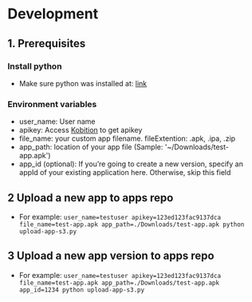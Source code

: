# Development

## 1. Prerequisites
### Install python
- Make sure python was installed at: [link](https://www.python.org/downloads/)

### Environment variables
- user_name: User name
- apikey: Access [Kobition](https://portal.kobiton.com/settings/keys) to get apikey
- file_name: your custom app filename. fileExtention: .apk, .ipa, .zip
- app_path: location of your app file (Sample: '~/Downloads/test-app.apk')
- app_id (optional): If you’re going to create a new version, specify an appId of your existing application here. Otherwise, skip this field

## 2 Upload a new app to apps repo

- For example: `user_name=testuser apikey=123ed­123fac­9137dca file_name=test-app.apk app_path=./Downloads/test-app.apk python upload-app-s3.py`

## 3 Upload a new app version to apps repo

- For example: `user_name=testuser apikey=123ed­123fac­9137dca file_name=test-app.apk app_path=./Downloads/test-app.apk app_id=1234 python upload-app-s3.py`
